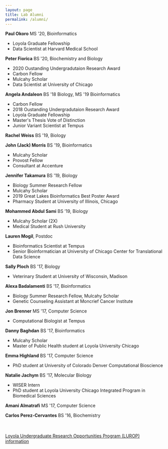 ```yaml
---
layout: page
title: Lab Alumni
permalink: /alumni/
---
```


**Paul Okoro** MS '20, Bioinformatics

- Loyola Graduate Fellowship
- Data Scientist at Harvard Medical School


**Peter Fiorica** BS '20, Biochemistry and Biology

- 2020 Oustanding Undergradutaion Research Award
- Carbon Fellow
- Mulcahy Scholar
- Data Scientist at University of Chicago

**Angela Andaleon** BS '18 Biology, MS '19 Bioinformatics

- Carbon Fellow
- 2018 Oustanding Undergradutaion Research Award
- Loyola Graduate Fellowship
- Master's Thesis Vote of Distinction
- Junior Variant Scientist at Tempus

**Rachel Weiss** BS '19, Biology

**John (Jack) Morris** BS '19, Bioinformatics

- Mulcahy Scholar
- Provost Fellow
- Consultant at Accenture

**Jennifer Takamura** BS '19, Biology

- Biology Summer Research Fellow
- Mulcahy Scholar
- 2019 Great Lakes Bioinformatics Best Poster Award
- Pharmacy Student at University of Illinois, Chicago

**Mohammed Abdul Sami** BS ’19, Biology

- Mulcahy Scholar (2X)
- Medical Student at Rush University

**Lauren Mogil**, Postdoc

- Bioinformatics Scientist at Tempus
- Senior Bioinformatician at University of Chicago Center for Translational Data Science

**Sally Ploch** BS '17, Biology

- Veterinary Student at University of Wisconsin, Madison

**Alexa Badalamenti** BS '17, Bioinformatics

- Biology Summer Research Fellow, Mulcahy Scholar
- Genetic Counseling Assistant at Moncrief Cancer Institute

**Jon Brenner** MS '17, Computer Science

- Computational Biologist at Tempus

**Danny Baghdan** BS '17, Bioinformatics

- Mulcahy Scholar
- Master of Public Health student at Loyola University Chicago

**Emma Highland** BS '17, Computer Science

- PhD student at University of Colorado Denver Computational Bioscience

**Natalie Jachym** BS '17, Molecular Biology

- WISER Intern
- PhD student at Loyola University Chicago Integrated Program in Biomedical Sciences

**Amani Almatrafi** MS '17, Computer Science

**Carlos Perez-Cervantes** BS '16, Biochemistry

<br>
<br>
<a href="https://www.luc.edu/lurop/fellowships.shtml">Loyola Undergraduate Research Opportunities Program (LUROP) information</a>
